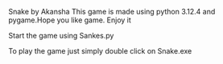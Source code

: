 Snake by Akansha
This game is made using python 3.12.4 and pygame.Hope you like game. Enjoy it 

Start the game using Sankes.py

To play the game just simply double click on Snake.exe
